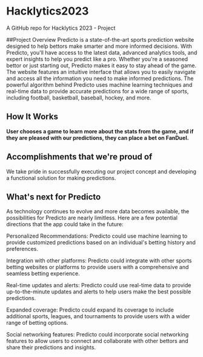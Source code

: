 # Hacklytics2023
A GitHub repo for Hacklytics 2023 - Project

##Project Overview
Predicto is a state-of-the-art sports prediction website designed to help bettors make smarter and more informed decisions. With Predicto, you'll have access to the latest data, advanced analytics tools, and expert insights to help you predict like a pro. Whether you're a seasoned bettor or just starting out, Predicto makes it easy to stay ahead of the game. The website features an intuitive interface that allows you to easily navigate and access all the information you need to make informed predictions. The powerful algorithm behind Predicto uses machine learning techniques and real-time data to provide accurate predictions for a wide range of sports, including football, basketball, baseball, hockey, and more.

## How It Works
**User chooses a game to learn more about the stats from the game, and if they are pleased with our predictions, they can place a bet on FanDuel.**


## Accomplishments that we're proud of
We take pride in successfully executing our project concept and developing a functional solution for making predictions.



## What's next for Predicto
As technology continues to evolve and more data becomes available, the possibilities for Predicto are nearly limitless. Here are a few potential directions that the app could take in the future:

Personalized Recommendations: Predicto could use machine learning to provide customized predictions based on an individual's betting history and preferences.

Integration with other platforms: Predicto could integrate with other sports betting websites or platforms to provide users with a comprehensive and seamless betting experience.

Real-time updates and alerts: Predicto could use real-time data to provide up-to-the-minute updates and alerts to help users make the best possible predictions.

Expanded coverage: Predicto could expand its coverage to include additional sports, leagues, and tournaments to provide users with a wider range of betting options.

Social networking features: Predicto could incorporate social networking features to allow users to connect and collaborate with other bettors and share their predictions and insights.

